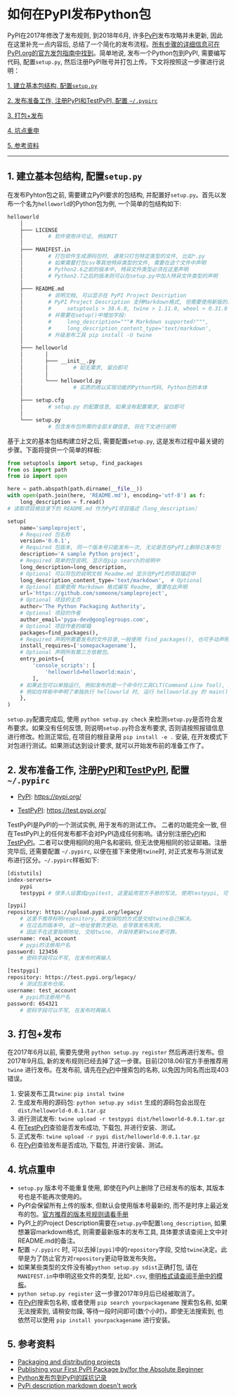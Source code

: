 # 如何在PyPI发布Python包

PyPI在2017年修改了发布规则, 到2018年6月, 许多[PyPI](https://pypi.org)发布攻略并未更新, 因此在这里补充一点内容后, 总结了一个简化的发布流程。[所有步骤的详细信息可在PyPI.org的官方发包指南中找到](https://packaging.python.org/guides/distributing-packages-using-setuptools)。简单地说, 发布一个Python包到PyPI, 需要编写代码, 配置```setup.py```, 然后注册PyPI账号并打包上传。下文将按照这一步骤进行说明：

[1. 建立基本包结构, 配置```setup.py```](#1-建立基本包结构配置setuppy)

[2. 发布准备工作, 注册PyPI和TestPyPI, 配置 ```~/.pypirc```](#2-发布准备工作注册pypi和testpypi配置-pypirc)

[3. 打包+发布](#3-打包发布)

[4. 坑点重申](#4-坑点重申)

[5. 参考资料](#5-参考资料)

---

## 1. 建立基本包结构, 配置```setup.py```

在发布Pyhton包之前, 需要建立PyPI要求的包结构, 并配置好```setup.py```。首先以发布一个名为```helloworld```的Python包为例, 一个简单的包结构如下:

```bash
helloworld
    │
    ├─── LICENSE  
    │        # 软件使用许可证, 例如MIT
    │
    ├─── MANIFEST.in 
    │        # 打包软件生成源码包时, 通常只打包特定类型的文件, 比如*.py
    │        # 如果需要打包csv等其他特异类型的文件, 需要在这个文件中声明
    │        # Python2.6之前的版本中, 特异文件类型必须在这里声明
    │        # Python2.7之后的版本则可以在setup.py中加入特异文件类型的声明
    │
    ├─── README.md 
    │        # 说明文档, 可以显示在 PyPI Project Description
    │        # PyPI Project Description 支持Markdown格式, 但需要使用新版的发布工具:
    │        #     setuptools > 38.6.0, twine > 1.11.0, wheel > 0.31.0
    │        # 并需要在setup()中增加字段:
    │        #     long_description="""# Markdown supported!""",
    │        #     long_description_content_type='text/markdown',
    │        # 升级发布工具 pip install -U twine
    │
    ├─── helloworld
    │       │
    │       ├─── __init__.py
    │       │        # 如无需求, 留白即可
    │       │
    │       └─── helloworld.py
    │                # 实质的用以实现功能的Python代码, Python包的本体
    │
    ├─── setup.cfg 
    │        # setup.py 的配置信息, 如果没有配置需求, 留白即可
    │
    └─── setup.py 
             # 包含发布包所需的全部关键信息, 将在下文进行说明
```

基于上文的基本包结构建立好之后, 需要配置```setup.py```, 这是发布过程中最关键的步骤。下面将提供一个简单的样板:

```python
from setuptools import setup, find_packages
from os import path
from io import open

here = path.abspath(path.dirname(__file__))
with open(path.join(here, 'README.md'), encoding='utf-8') as f:
    long_description = f.read()
# 读取项目根目录下的 README.md 作为PyPI项目描述（long_description） 

setup(
    name='sampleproject',
    # Required 包名称
    version='0.0.1',
    # Required 包版本, 同一个版本号只能发布一次, 无论是否在PyPI上删除已发布包
    description='A sample Python project', 
    # Required 简单的包说明, 显示在pip search的说明中
    long_description=long_description,  
    # Optional 可以将包的说明文档 Readme.md 显示在PyPI的项目描述中
    long_description_content_type='text/markdown',  # Optional
    # Optional 如果使用 Markdown 格式编写 Readme, 需要在此声明
    url='https://github.com/someone/sampleproject',  
    # Optional 项目的主页
    author='The Python Packaging Authority',
    # Optional 项目的作者
    author_email='pypa-dev@googlegroups.com',
    # Optional 项目作者的邮箱
    packages=find_packages(),
    # Required 声明所需要发布的文件目录,一般使用 find_packages(), 也可手动声明
    install_requires=['somepackagename'],
    # Optional 声明所有第三方依赖包。
    entry_points={
        'console_scripts': [
            'helloworld=helloworld:main',
        ],
    # 如果此包可以单独运行, 例如发布的是一个命令行工具CLT(Command Line Tool), 则需要在此指出 entry_points
    # 例如在样板中申明了单独执行 helloworld 时, 运行 helloworld.py 的 main()
    },
)
```

```setup.py```配置完成后, 使用 ```python setup.py check``` 来检测```setup.py```是否符合发布要求。如果没有任何反馈, 则说明```setup.py```符合发布要求, 否则请按照报错信息进行修改。检测正常后, 在项目的根目录用 ```pip install -e .``` 安装, 在开发模式下对包进行测试。如果测试达到设计要求, 就可以开始发布前的准备工作了。

## 2. 发布准备工作, 注册[PyPI](https://pypi.org)和[TestPyPI](https://test.pypi.org), 配置 ```~/.pypirc```

* [PyPI](https://pypi.org): https://pypi.org/

* [TestPyPI](https://test.pypi.org): https://test.pypi.org/

TestPyPI是PyPI的一个测试实例, 用于发布的测试工作。 二者的功能完全一致, 但在TestPyPI上的任何发布都不会对PyPI造成任何影响。请分别注册[PyPI](https://pypi.org)和[TestPyPI](https://test.pypi.org)。二者可以使用相同的用户名和密码, 但无法使用相同的验证邮箱。注册完毕后, 还需要配置 ```~/.pypirc```, 以便在接下来使用```twine```时, 对正式发布与测试发布进行区分。```~/.pypirc```样板如下:


```bash
[distutils]
index-servers=
    pypi
    testpypi # 很多人设置成pypitest, 这里延用官方手册的写法, 使用testpypi, 可以减少错误输入参数导致的误操作。

[pypi]
repository: https://upload.pypi.org/legacy/ 
    # 这里不推荐标明repository, 更加保险的方式是交给twine自己解决。
    # 在过去的版本中, 这一地址曾数次更动, 会导致发布失败。
    # 因此不在这里指明地址, 交给twine, 并保持更新twine更可靠。
username: real_account 
    # pypi的注册用户名
password: 123456 
    # 密码字段可以不写, 在发布时再输入

[testpypi]
repository: https://test.pypi.org/legacy/ 
    # 测试包发布仓库。
username: test_account 
    # pypi的注册用户名
password: 654321 
    # 密码字段可以不写, 在发布时再输入
```

## 3. 打包+发布

在2017年6月以前, 需要先使用 ```python setup.py register``` 然后再进行发布。但2017年9月后, 新的发布规则已经去掉了这一步骤。目前(2018.06)官方手册推荐用 ```twine``` 进行发布。在发布前, 请先在[PyPI](https://pypi.org)中搜索包的名称, 以免因为同名而出现403错误。

1. 安装发布工具```twine```: ```pip instal twine```
2. 生成发布用的源码包: ```python setup.py sdist``` 生成的源码包会出现在 ```dist/helloworld-0.0.1.tar.gz```
3. 进行测试发布: ```twine upload -r testpypi dist/helloworld-0.0.1.tar.gz```
4. 在[TestPyPI](https://test.pypi.org)查验是否发布成功, 下载包, 并进行安装、测试。
5. 正式发布: ```twine upload -r pypi dist/helloworld-0.0.1.tar.gz```
6. 在[PyPI](https://pypi.org)查验发布是否成功, 下载包, 并进行安装、测试。



## 4. 坑点重申

* ```setup.py``` 版本号不能重复使用, 即使在PyPI上删除了已经发布的版本, 其版本号也是不能再次使用的。
* PyPI会保留所有上传的版本, 但默认会使用版本号最新的, 而不是时序上最近发布的包。[官方推荐的版本号规则请看手册](https://packaging.python.org/guides/distributing-packages-using-setuptools/#choosing-a-versioning-scheme)
* PyPI上的Project Description需要在```setup.py```中配置```long_description```, 如果想兼容markdown格式, 则需要最新版本的发布工具, 具体要求请查阅上文中对README.md的备注。
* 配置 ```~/.pypirc``` 时, 可以去掉```[pypi]```中的```repository```字段, 交给```twine```决定。此举是为了防止官方对```repository```更动导致发布失败。
* 如果某些类型的文件没有被```python setup.py sdist```正确打包, 请在```MANIFEST.in```中申明这些文件的类型, 比如```*.csv```, [申明格式请查阅手册中的模板](https://packaging.python.org/guides/distributing-packages-using-setuptools/#manifest-in)。
* ```python setup.py register``` 这一步骤2017年9月后已经被取消了。
* 在[PyPI](https://pypi.org)搜索包名称, 或者使用 ```pip search yourpackagename``` 搜索包名称, 如果无法搜索到, 请稍安勿躁, 等待一段时间即可(数个小时)。即使无法搜索到, 也依然可以使用 ```pip install yourpackagename``` 进行安装。

## 5. 参考资料

* [Packaging and distributing projects](https://packaging.python.org/guides/distributing-packages-using-setuptools)
* [Publishing your First PyPI Package by/for the Absolute Beginner](https://jonemo.github.io/neubertify/2017/09/13/publishing-your-first-pypi-package)
* [Python发布包到PyPI的踩坑记录](http://www.cnblogs.com/rongpmcu/p/7662821.html)
* [PyPi description markdown doesn't work](https://stackoverflow.com/questions/26737222/pypi-description-markdown-doesnt-work?utm_medium=organic&utm_source=google_rich_qa&utm_campaign=google_rich_qa)
